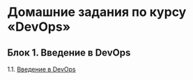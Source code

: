 # Домашние задания по курсу «DevOps»
## Блок 1. Введение в DevOps
1.1. [Введение в DevOps](001-intro)

